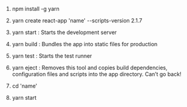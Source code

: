 1. npm install -g yarn 

2. yarn create react-app 'name' --scripts-version 2.1.7

3. yarn start : Starts the development server

4. yarn build : Bundles the app into static files for production

5. yarn test : Starts the test runner

6. yarn eject : Removes this tool and copies build dependencies, configuration files and scripts into the app directory. Can’t go back!

7. cd 'name'

8. yarn start
